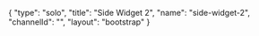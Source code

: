 {
    "type": "solo",
    "title": "Side Widget 2",
    "name": "side-widget-2",
    "channelId": "",
    "layout": "bootstrap"
}